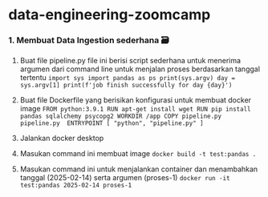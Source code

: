 # data-engineering-zoomcamp

### 1. Membuat Data Ingestion sederhana 🗃️
1. Buat file pipeline.py file ini berisi script sederhana untuk menerima argumen dari command line untuk menjalan proses berdasarkan tanggal tertentu
`import sys
import pandas as ps
print(sys.argv)
day = sys.argv[1]
print(f'job finish successfully for day {day}')`

2. Buat file Dockerfile yang berisikan konfigurasi untuk membuat docker image
`FROM python:3.9.1
RUN apt-get install wget
RUN pip install pandas sqlalchemy psycopg2
WORKDIR /app
COPY pipeline.py pipeline.py 
ENTRYPOINT [ "python", "pipeline.py" ]`
3. Jalankan docker desktop
4. Masukan command ini membuat image `docker build -t test:pandas .`
5. Masukan command ini untuk menjalankan container dan menambahkan tanggal (2025-02-14) serta argumen (proses-1) `docker run -it test:pandas 2025-02-14 proses-1` 
